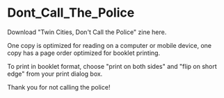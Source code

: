 # Dont_Call_The_Police
Download "Twin Cities, Don't Call the Police" zine here.

One copy is optimized for reading on a computer or mobile device,
one copy has a page order optimized for booklet printing.

To print in booklet format, choose "print on both sides" and "flip on short edge" from your print dialog box.

Thank you for not calling the police!
